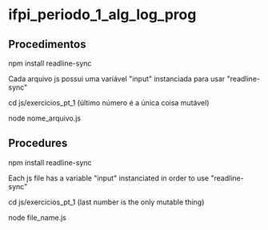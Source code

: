 # ifpi_periodo_1_alg_log_prog

<h2>Procedimentos</h2>
<p>npm install readline-sync</p>
<p>Cada arquivo js possui uma variável "input" instanciada para usar "readline-sync"</p>
<p>cd js/exercicios_pt_1 (último número é a única coisa mutável)</p>
<p>node nome_arquivo.js</p>

<h2>Procedures</h2>
<p>npm install readline-sync</p>
<p>Each js file has a variable "input" instanciated in order to use "readline-sync"</p>
<p>cd js/exercicios_pt_1 (last number is the only mutable thing)</p>
<p>node file_name.js</p>
